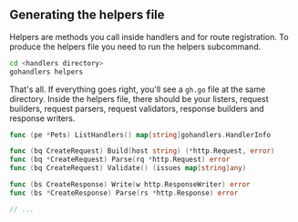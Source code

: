## Generating the helpers file

Helpers are methods you call inside handlers and for route registration. To produce the helpers file you need to run the helpers subcommand.

```sh
cd <handlers directory>
gohandlers helpers
```

That's all. If everything goes right, you'll see a `gh.go` file at the same directory. Inside the helpers file, there should be your listers, request builders, request parsers, request validators, response builders and response writers.

```go
func (pe *Pets) ListHandlers() map[string]gohandlers.HandlerInfo

func (bq CreateRequest) Build(host string) (*http.Request, error)
func (bq *CreateRequest) Parse(rq *http.Request) error
func (bq CreateRequest) Validate() (issues map[string]any)

func (bs CreateResponse) Write(w http.ResponseWriter) error
func (bs *CreateResponse) Parse(rs *http.Response) error

// ...
```
